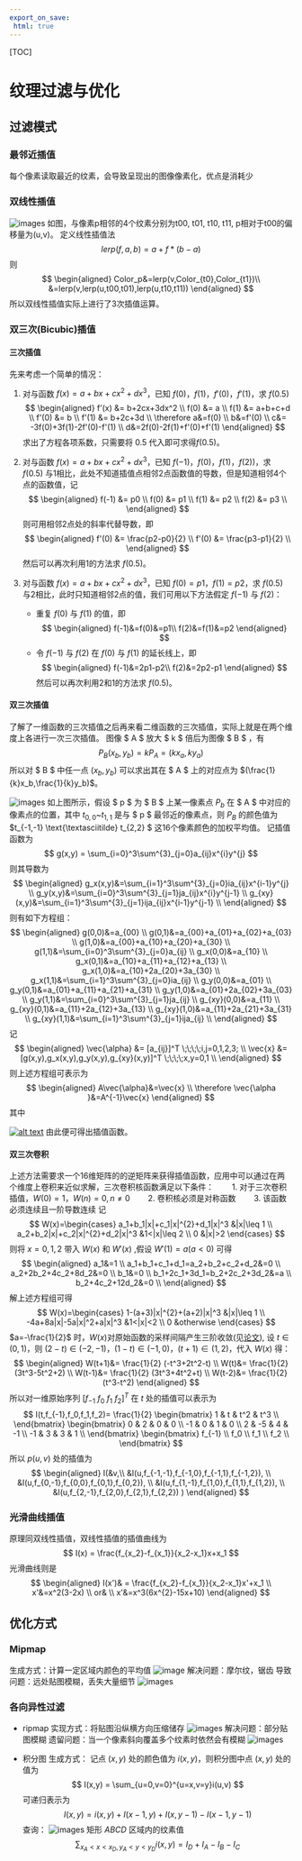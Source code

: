 ```yaml
---
export_on_save:
 html: true
---
```


[TOC]

# 纹理过滤与优化
## 过滤模式
### 最邻近插值
每个像素读取最近的纹素，会导致呈现出的图像像素化，优点是消耗少
### 双线性插值

![images](../images/Bilinear.svg)
如图，与像素p相邻的4个纹素分别为t00, t01, t10, t11, p相对于t00的偏移量为(u,v)。
定义线性插值法
$$
lerp(f,a,b)=a+f*(b-a)
$$
则
$$
\begin{aligned}
Color_p&=lerp(v,Color_{t0},Color_{t1})\\ 
&=lerp(v,lerp(u,t00,t01),lerp(u,t10,t11))
\end{aligned}
$$
所以双线性插值实际上进行了3次插值运算。
### 双三次(Bicubic)插值

#### 三次插值
先来考虑一个简单的情况：
1. 对与函数 $f(x)=a+bx+cx^2+dx^3$，已知 $f(0)$，$f(1)$，$f'(0)$，$f'(1)$，求 $f(0.5)$
    $$
    \begin{aligned}
        f’(x) &= b+2cx+3dx^2 \\
        f(0) &= a \\
        f(1) &= a+b+c+d \\
        f'(0) &= b \\
        f'(1) &= b+2c+3d \\
        \therefore a&=f(0) \\
        b&=f'(0) \\
        c&= -3f(0)+3f(1)-2f'(0)-f'(1) \\
        d&=2f(0)-2f(1)+f'(0)+f'(1)
    \end{aligned}
    $$
    求出了方程各项系数，只需要将 $0.5$ 代入即可求得$f(0.5)$。
2. 对与函数 $f(x)=a+bx+cx^2+dx^3$，已知 $f(-1)$，$f(0)$，$f(1)$，$f(2))$，求 $f(0.5)$
   与1相比，此处不知道插值点相邻2点函数值的导数，但是知道相邻4个点的函数值，记
    $$
    \begin{aligned}
        f(-1) &= p0 \\
        f(0) &= p1 \\
        f(1) &= p2 \\
        f(2) &= p3 \\
    \end{aligned}
    $$
    则可用相邻2点处的斜率代替导数，即
    $$
        \begin{aligned}
            f'(0) &= \frac{p2-p0}{2} \\
            f'(0) &= \frac{p3-p1}{2} \\
        \end{aligned}
    $$
    然后可以再次利用1的方法求 $f(0.5)$。
3. 对与函数 $f(x)=a+bx+cx^2+dx^3$，已知 $f(0)=p1$，$f(1)=p2$，求 $f(0.5)$
   与2相比，此时只知道相邻2点的值，我们可用以下方法假定 $f(-1)$ 与 $f(2)$：
   
   - 重复 $f(0)$ 与 $f(1)$ 的值，即
        $$
            \begin{aligned}
                f(-1)&=f(0)&=p1\\
            f(2)&=f(1)&=p2
            \end{aligned}
        $$
   - 令 $f(-1)$ 与 $f(2)$ 在 $f(0)$ 与 $f(1)$ 的延长线上，即
        $$
            \begin{aligned}
                f(-1)&=2p1-p2\\
            f(2)&=2p2-p1
            \end{aligned}
        $$
    然后可以再次利用2和1的方法求 $f(0.5)$。
#### 双三次插值
了解了一维函数的三次插值之后再来看二维函数的三次插值，实际上就是在两个维度上各进行一次三次插值。
图像 $ A $ 放大 $ k $ 倍后为图像 $ B $ ，有
$$
P_B(x_b,y_b)=kP_A=(kx_a,ky_a)
$$
所以对 $ B $ 中任一点 $(x_b,y_b)$ 可以求出其在 $ A $ 上的对应点为 $(\frac{1}{k}x_b,\frac{1}{k}y_b)$。

![images](../images/Bicubic.svg)
如上图所示，假设 $ p $ 为 $ B $ 上某一像素点 $P_b$ 在 $ A $ 中对应的像素点的位置，其中 $t_{0,0}\text{\textasciitilde} t_{1,1}$ 是与 $ p $ 最邻近的像素点，则 $P_B$ 的颜色值为 $t_{-1,-1} \text{\textasciitilde} t_{2,2} $ 这16个像素颜色的加权平均值。
记插值函数为
$$
    g(x,y) = \sum_{i=0}^3\sum^{3}_{j=0}a_{ij}x^{i}y^{j}
$$
则其导数为
$$
    \begin{aligned}
        g_x(x,y)&=\sum_{i=1}^3\sum^{3}_{j=0}ia_{ij}x^{i-1}y^{j} \\
        g_y(x,y)&=\sum_{i=0}^3\sum^{3}_{j=1}ja_{ij}x^{i}y^{j-1} \\
        g_{xy}(x,y)&=\sum_{i=1}^3\sum^{3}_{j=1}ija_{ij}x^{i-1}y^{j-1} \\
    \end{aligned}
$$
则有如下方程组：
$$
\begin{aligned}
    g(0,0)&=a_{00} \\
    g(0,1)&=a_{00}+a_{01}+a_{02}+a_{03} \\
    g(1,0)&=a_{00}+a_{10}+a_{20}+a_{30} \\
    g(1,1)&=\sum_{i=0}^3\sum^{3}_{j=0}a_{ij} \\
    g_x(0,0)&=a_{10} \\
    g_x(0,1)&=a_{10}+a_{11}+a_{12}+a_{13} \\
    g_x(1,0)&=a_{10}+2a_{20}+3a_{30} \\
    g_x(1,1)&=\sum_{i=1}^3\sum^{3}_{j=0}ia_{ij} \\
    g_y(0,0)&=a_{01} \\
    g_y(0,1)&=a_{01}+a_{11}+a_{21}+a_{31} \\
    g_y(1,0)&=a_{01}+2a_{02}+3a_{03} \\
    g_y(1,1)&=\sum_{i=0}^3\sum^{3}_{j=1}ja_{ij} \\
    g_{xy}(0,0)&=a_{11} \\
    g_{xy}(0,1)&=a_{11}+2a_{12}+3a_{13} \\
    g_{xy}(1,0)&=a_{11}+2a_{21}+3a_{31} \\
    g_{xy}(1,1)&=\sum_{i=1}^3\sum^{3}_{j=1}ija_{ij} \\
\end{aligned}
$$
记
$$
    \begin{aligned}
        \vec{\alpha} &= [a_{ij}]^T \;\;\;\;i,j=0,1,2,3; \\
        \vec{x} &= [g(x,y),g_x(x,y),g_y(x,y),g_{xy}(x,y)]^T \;\;\;\;x,y=0,1 \\
    \end{aligned} 
$$
则上述方程组可表示为
$$
    \begin{aligned}
        A\vec{\alpha}&=\vec{x} \\
        \therefore \vec{\alpha }&=A^{-1}\vec{x}
    \end{aligned} 
$$
其中

[![alt text](https://wikimedia.org/api/rest_v1/media/math/render/svg/279914c7c5b02f1c582f49b33f3054c40910c36e "Bicubic_interpolation")](https://en.wikipedia.org/wiki/Bicubic_interpolation)
由此便可得出插值函数。

#### 双三次卷积
上述方法需要求一个16维矩阵的的逆矩阵来获得插值函数，应用中可以通过在两个维度上卷积来近似求解，三次卷积核函数满足以下条件：
　　1. 对于三次卷积插值，$W(0)=1$，$W(n)=0, n\not ={0}$
　　2. 卷积核必须是对称函数
　　3. 该函数必须连续且一阶导数连续
记
$$
    W(x)=\begin{cases}
        a_1+b_1|x|+c_1|x|^{2}+d_1|x|^3 &|x|\leq 1 \\
        a_2+b_2|x|+c_2|x|^{2}+d_2|x|^3 &1<|x|\leq 2 \\
        0 &|x|>2
    \end{cases}
$$
则将 $x=0,1,2$ 带入 $W(x)$ 和 $W'(x)$ ,假设 $W'(1)=a (a<0)$ 可得
$$
    \begin{aligned}
        a_1&=1 \\
        a_1+b_1+c_1+d_1=a_2+b_2+c_2+d_2&=0 \\
        a_2+2b_2+4c_2+8d_2&=0 \\
        b_1&=0 \\
        b_1+2c_1+3d_1=b_2+2c_2+3d_2&=a \\
        b_2+4c_2+12d_2&=0 \\
    \end{aligned}
$$
解上述方程组可得
$$
    W(x)=\begin{cases}
        1-(a+3)|x|^{2}+(a+2)|x|^3 &|x|\leq 1 \\
        -4a+8a|x|-5a|x|^2+a|x|^3 &1<|x|<2 \\
        0 &otherwise
    \end{cases}
$$
$a=-\frac{1}{2}$ 时，$W(x)$对原始函数的采样间隔产生三阶收敛(见[论文](../reference/Cubic%20convolution%20interpolation%20for%20digital%20image%20processing.pdf)),
设 $t\in(0,1)$，则 $(2-t)\in(-2,-1)$，$(1-t)\in(-1,0)$，$(t+1)\in(1,2)$，代入 $W(x)$ 得：
$$
    \begin{aligned}
        W(t+1)&= \frac{1}{2} (-t^3+2t^2-t) \\
        W(t)&= \frac{1}{2} (3t^3-5t^2+2) \\
        W(t-1)&= \frac{1}{2} (3t^3+4t^2+t) \\
        W(t-2)&= \frac{1}{2} (t^3-t^2)
    \end{aligned}
$$
所以对一维原始序列 $[f_{-1} \  f_0 \  f_1 \  f_2 ]^T$ 在 $t$ 处的插值可以表示为
$$
    I(t,f_{-1},f_0,f_1,f_2)= 
    \frac{1}{2} 
    \begin{bmatrix}
        1 & t & t^2 & t^3 \\
    \end{bmatrix}
    \begin{bmatrix}
        0 & 2 & 0 & 0 \\
        -1 & 0 & 1 & 0 \\
        2 & -5 & 4 & -1 \\
        -1 & 3 & 3 & 1 \\
    \end{bmatrix}
    \begin{bmatrix}
        f_{-1} \\
        f_0 \\
        f_1 \\
        f_2 \\
    \end{bmatrix}
$$
所以 $p(u,v)$ 处的插值为
$$
    \begin{aligned}
        I(&v,\\
    &I(u,f_{-1,-1},f_{-1,0},f_{-1,1},f_{-1,2}), \\
    &I(u,f_{0,-1},f_{0,0},f_{0,1},f_{0,2}), \\
    &I(u,f_{1,-1},f_{1,0},f_{1,1},f_{1,2}), \\
    &I(u,f_{2,-1},f_{2,0},f_{2,1},f_{2,2})
    )
    \end{aligned}
$$

### 光滑曲线插值
原理同双线性插值，双线性插值的插值曲线为
$$
    I(x) = \frac{f_{x_2}-f_{x_1}}{x_2-x_1}x+x_1
$$
光滑曲线则是
$$
    \begin{aligned}
        I(x')& = \frac{f_{x_2}-f_{x_1}}{x_2-x_1}x'+x_1 \\
        x'&=x^2(3-2x) \\ 
        or& \\
        x'&=x^3(6x^{2}-15x+10)
    \end{aligned}
$$

## 优化方式
### Mipmap
生成方式：计算一定区域内颜色的平均值
![image](../images/mipmap.jpg)
解决问题：摩尔纹，锯齿
导致问题：远处贴图模糊，丢失大量细节
![images](../images/mipmap%20example.png)

### 各向异性过滤
- ripmap
实现方式：将贴图沿纵横方向压缩储存
![images](../images/ripmap.png)
解决问题：部分贴图模糊
遗留问题：当一个像素斜向覆盖多个纹素时依然会有模糊
![images](../images/ripmap%20example.png)

- 积分图
生成方式：
记点 $(x,y)$ 处的颜色值为 $i(x,y)$，则积分图中点 $(x,y)$ 处的值为
$$
    I(x,y) = \sum_{u=0,v=0}^{u=x,v=y}i(u,v)
$$
可递归表示为
$$
    I(x,y) = i(x,y)+I(x-1,y)+I(x,y-1)-I(x-1,y-1)
$$
查询：
![images](../images/summed%20area%20table.svg)
矩形 $ABCD$ 区域内的纹素值
$$
    \sum_{x_A<x<x_D,y_A<y<y_D}i(x,y)=I_D+I_A-I_B-I_C
$$
